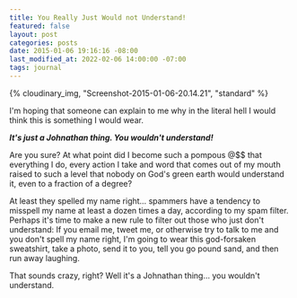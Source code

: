 ```yaml
---
title: You Really Just Would not Understand!
featured: false
layout: post
categories: posts
date: 2015-01-06 19:16:16 -08:00
last_modified_at: 2022-02-06 14:00:00 -07:00
tags: journal
---
```


{% cloudinary_img, "Screenshot-2015-01-06-20.14.21", "standard" %}

I'm hoping that someone can explain to me why in the literal hell I would think this is something I would wear.

**_It's just a Johnathan thing. You wouldn't understand!_**

Are you sure? At what point did I become such a pompous @$$ that everything I do, every action I take and word that comes out of my mouth raised to such a level that nobody on God's green earth would understand it, even to a fraction of a degree?

At least they spelled my name right… spammers have a tendency to misspell my name at least a dozen times a day, according to my spam filter. Perhaps it's time to make a new rule to filter out those who just don't understand: If you email me, tweet me, or otherwise try to talk to me and you don't spell my name right, I'm going to wear this god-forsaken sweatshirt, take a photo, send it to you, tell you go pound sand, and then run away laughing.

That sounds crazy, right? Well it's a Johnathan thing… you wouldn't understand.

